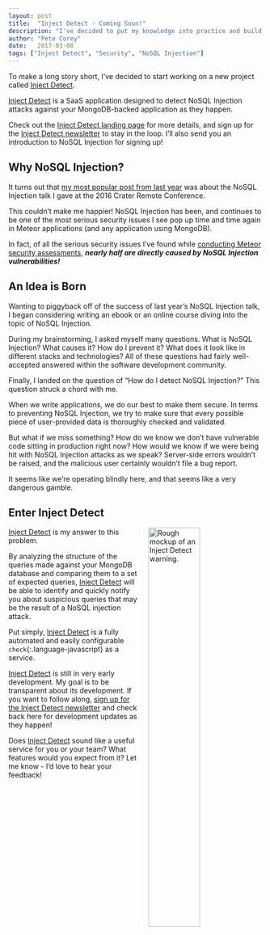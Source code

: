 ```yaml
---
layout: post
title:  "Inject Detect - Coming Soon!"
description: "I've decided to put my knowledge into practice and build an application called Inject Detect to detect NoSQL Injection attacks as they happen."
author: "Pete Corey"
date:   2017-03-06
tags: ["Inject Detect", "Security", "NoSQL Injection"]
---
```


To make a long story short, I’ve decided to start working on a new project called [Inject Detect](http://www.injectdetect.com/).

[Inject Detect](http://www.injectdetect.com/) is a SaaS application designed to detect NoSQL Injection attacks against your MongoDB-backed application as they happen.

Check out the [Inject Detect landing page](http://www.injectdetect.com/) for more details, and sign up for the [Inject Detect newsletter](http://www.injectdetect.com/#sign-up) to stay in the loop. I’ll also send you an introduction to NoSQL Injection for signing up!

## Why NoSQL Injection?

It turns out that [my most popular post from last year](http://www.east5th.co/blog/2016/03/21/nosql-injection-in-modern-web-applications/) was about the NoSQL Injection talk I gave at the 2016 Crater Remote Conference.

This couldn’t make me happier! NoSQL Injection has been, and continues to be one of the most serious security issues I see pop up time and time again in Meteor applications (and any application using MongoDB).

In fact, of all the serious security issues I’ve found while [conducting Meteor security assessments](http://www.east5th.co/services/), ___nearly half are directly caused by NoSQL Injection vulnerabilities!___

## An Idea is Born

Wanting to piggyback off of the success of last year’s NoSQL Injection talk, I began considering writing an ebook or an online course diving into the topic of NoSQL Injection.

During my brainstorming, I asked myself many questions. What is NoSQL Injection? What causes it? How do I prevent it? What does it look like in different stacks and technologies? All of these questions had fairly well-accepted answered within the software development community.

Finally, I landed on the question of “How do I detect NoSQL Injection?” This question struck a chord with me.

When we write applications, we do our best to make them secure. In terms to preventing NoSQL Injection, we try to make sure that every possible piece of user-provided data is thoroughly checked and validated.

But what if we miss something? How do we know we don’t have vulnerable code sitting in production right now? How would we know if we were being hit with NoSQL Injection attacks as we speak? Server-side errors wouldn’t be raised, and the malicious user certainly wouldn’t file a bug report.

It seems like we’re operating blindly here, and that seems like a very dangerous gamble.

## Enter Inject Detect

<img src="https://s3.amazonaws.com/www.injectdetect.com/app.png" style="float: right; width: 45%; margin: 0 0 1em 1em;" title="Rough mockup of an Inject Detect warning.">

[Inject Detect](http://www.injectdetect.com/) is my answer to this problem.

By analyzing the structure of the queries made against your MongoDB database and comparing them to a set of expected queries, [Inject Detect](http://www.injectdetect.com/) will be able to identify and quickly notify you about suspicious queries that may be the result of a NoSQL injection attack.

Put simply, [Inject Detect](http://www.injectdetect.com/) is a fully automated and easily configurable `check`{:.language-javascript} as a service.

[Inject Detect](http://www.injectdetect.com/) is still in very early development. My goal is to be transparent about its development. If you want to follow along, [sign up for the Inject Detect newsletter](http://www.injectdetect.com/#sign-up) and check back here for development updates as they happen!

Does [Inject Detect](http://www.injectdetect.com/) sound like a useful service for you or your team? What features would you expect from it? Let me know - I’d love to hear your feedback!
